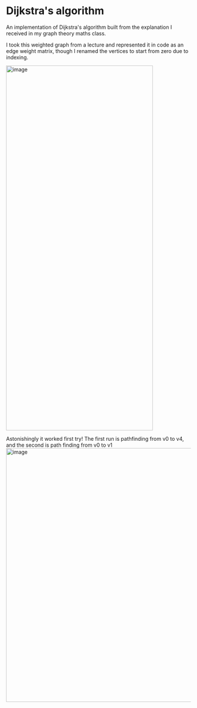 # Dijkstra's algorithm
An implementation of Dijkstra's algorithm built from the explanation I received in my graph theory maths class.

I took this weighted graph from a lecture and represented it in code as an edge weight matrix, though I renamed the vertices to start from zero due to indexing.

<img width="400" height="992" alt="image" src="https://github.com/user-attachments/assets/01f5c688-016d-4b9b-ba7d-f339493f9f62" />

Astonishingly it worked first try! 
The first run is pathfinding from v0 to v4, and the second is path finding from v0 to v1
<img width="1718" height="690" alt="image" src="https://github.com/user-attachments/assets/612c90b0-7968-4e2e-b00d-b40fc03c51d6" />
